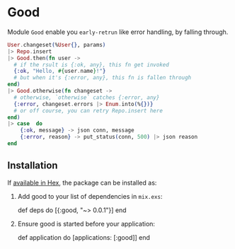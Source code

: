 # Good

Module `Good` enable you `early-retrun` like error handling, by falling through.

```elixir
User.changeset(%User{}, params)
|> Repo.insert
|> Good.then(fn user ->
  # if the rsult is {:ok, any}, this fn get invoked
  {:ok, "Hello, #{user.name}!"}
  # but when it's {:error, any}, this fn is fallen through
end)
|> Good.otherwise(fn changeset ->
  # otherwise, `otherwise` catches {:error, any}
  {:error, changeset.errors |> Enum.into(%{})}
  # or off course, you can retry Repo.insert here
end)
|> case  do
    {:ok, message} -> json conn, message
    {:error, reason} -> put_status(conn, 500) |> json reason
end
```

## Installation

If [available in Hex](https://hex.pm/docs/publish), the package can be installed as:

  1. Add good to your list of dependencies in `mix.exs`:

        def deps do
          [{:good, "~> 0.0.1"}]
        end

  2. Ensure good is started before your application:

        def application do
          [applications: [:good]]
        end
